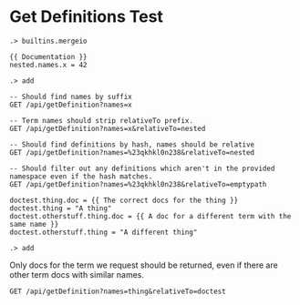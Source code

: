 # Get Definitions Test

```ucm:hide
.> builtins.mergeio
```

```unison
{{ Documentation }}
nested.names.x = 42
```

```ucm
.> add
```

```api
-- Should find names by suffix
GET /api/getDefinition?names=x

-- Term names should strip relativeTo prefix.
GET /api/getDefinition?names=x&relativeTo=nested

-- Should find definitions by hash, names should be relative
GET /api/getDefinition?names=%23qkhkl0n238&relativeTo=nested

-- Should filter out any definitions which aren't in the provided namespace even if the hash matches.
GET /api/getDefinition?names=%23qkhkl0n238&relativeTo=emptypath
```

```unison
doctest.thing.doc = {{ The correct docs for the thing }}
doctest.thing = "A thing"
doctest.otherstuff.thing.doc = {{ A doc for a different term with the same name }}
doctest.otherstuff.thing = "A different thing"
```

```ucm
.> add
```

Only docs for the term we request should be returned, even if there are other term docs with similar names.

```api
GET /api/getDefinition?names=thing&relativeTo=doctest
```
